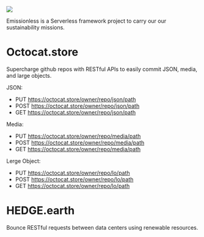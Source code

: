 ![](https://user-images.githubusercontent.com/73197190/196969015-5c967955-ea75-4a51-ae55-7dd47155d402.png)

Emissionless is a Serverless framework project to carry our our sustainability missions.

# Octocat.store

Supercharge github repos with RESTful APIs to easily commit JSON, media, and large objects.

JSON:
* PUT https://octocat.store/owner/repo/json/path
* POST https://octocat.store/owner/repo/json/path
* GET https://octocat.store/owner/repo/json/path

Media:
* PUT https://octocat.store/owner/repo/media/path
* POST https://octocat.store/owner/repo/media/path
* GET https://octocat.store/owner/repo/media/path

Lerge Object:
* PUT https://octocat.store/owner/repo/lo/path
* POST https://octocat.store/owner/repo/lo/path
* GET https://octocat.store/owner/repo/lo/path

# HEDGE.earth

Bounce RESTful requests between data centers using renewable resources.
